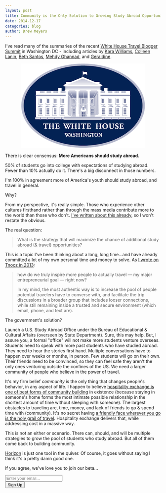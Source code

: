 ```yaml
---
layout: post
title: Community is the Only Solution to Growing Study Abroad Opportunities
date: 2014-12-17
categories: blog
author: Drew Meyers
---
```

I've read many of the summaries of the recent [White House Travel Blogger Summit](http://www.whitehouse.gov/blog/2014/12/15/white-house-hosts-travel-blogger-summit-study-abroad-and-global-citizenship) in Washington DC - including articles by [Kara Williams](http://thevacationgals.com/reflections-white-house-travel-blogger-summit-global-citizenship-study-abroad/), [Colleen Lanin](http://travelmamas.com/study-abroad-because-white-house-travel-blogger-summit/), [Beth Santos](http://www.travelgogirl.com/blog/2014/12/12/studyabroadbecause-matters-much-putin-isis/), [Mehdy Ghannad](http://www.huffingtonpost.com/mehdy-ghannad/travel-bloggers-attack-th_b_6320792.html), and [Geraldine](http://www.everywhereist.com/the-white-house-wants-you-to-travel/).

<p align="center"><img src="/assets/US-WhiteHouse-Logo-400x272.png"></p>

There is clear consensus: <strong>More Americans should study abroad.</strong>

50% of students go into college with expectations of studying abroad. Fewer than 10% actually do it. There's a big disconnect in those numbers.

I'm 100% in agreement more of America's youth should study abroad, and travel in general.

Why? 

From my perspective, it's really simple. Those who experience other cultures firsthand rather than through the mass media contribute more to the world than those who don't. [I've written about this already](http://www.horizonapp.co/blog/why-increasing-global-travel-opportunities-matters/), so I won't restate the obvious.

The real question:

> What is the strategy that will maximize the chance of additional study abroad (& travel) opportunities?

This is a topic I've been thinking about a long, long time...and have already committed a lot of my own personal time and money to solve. As [I wrote on Tnooz in 2013](http://www.tnooz.com/article/when-conversation-still-trumps-the-web-can-websites-really-inspire-people-to-travel/):

<blockquote>
<p>how do we truly inspire more people to actually travel — my major entrepreneurial goal — right now?</p>

<p>In my mind, the most authentic way is to increase the pool of people potential travelers have to converse with, and facilitate the trip discussions in a broader group that includes looser connections, while still remaining inside a trusted and secure environment (which email, phone, and text are).</p>
</blockquote>

The government's solution?

Launch a U.S. Study Abroad Office under the Bureau of Educational & Cultural Affairs (overseen by State Department). Sure, this may help. But, I assure you, a formal "office" will not make more students venture overseas. Students need to speak with more past students who have studied abroad. They need to hear the stories first hand. Multiple conversations have to happen over weeks or months, in person. Few students will go on their own. Their friends need to be convinced, so they can feel safe they aren't the only ones venturing outside the confines of the US. We need a larger community of people who believe in the power of travel.

It's my firm belief <em>community</em> is the only thing that changes people's behavior, in any aspect of life. I happen to believe [hospitality exchange is one of best forms of community building](http://www.horizonapp.co/blog/community-building-hospitality-exchanges/) in existence (because staying in someone's home forms the most intimate possible relationship in the shortest amount of time without sleeping with someone). The largest obstacles to traveling are, time, money, and lack of friends to go & spend time with (community). It's no secret having [a friendly face wherever you go is the holy grail of travel](http://www.tnooz.com/article/can-we-get-to-the-holy-grail-of-travel/). Hospitality exchange delivers that, while addressing cost in a massive way.

This is not an either or scenario. There can, should, and will be multiple strategies to grow the pool of students who study abroad. But all of them come back to building community.

[Horizon](http://www.horizonapp.co/how-it-works) is just one tool in the quiver. Of course, it goes without saying I think it's a pretty damn good one.

If you agree, we've love you to join our beta...

<!-- Begin MailChimp Signup Form -->
<div id="mc_embed_signup">
<form action="http://willmoyer.us2.list-manage.com/subscribe/post?u=69a898a29bc2e6a0ae2a83cd9&amp;id=835d9a226b" method="post" id="mc-embedded-subscribe-form" name="mc-embedded-subscribe-form" class="validate" target="_blank" novalidate>
  
<div class="mc-field-group">
  <div class="grid grid--tight">
    <div class="grid__item one-whole desk-two-thirds">
      <input type="email" value="" name="EMAIL" class="required email input-text margin-b" id="mce-EMAIL" placeholder="Enter your email...">
    </div>
    <div class="grid__item one-whole desk-one-third">
      <input type="submit" value="Sign Up" name="subscribe" id="mc-embedded-subscribe" class="button btn btn--full margin-b">
      <input type="hidden" name="FILTER" id="FILTER" value="BlogPost" />
    </div>
  </div><!-- end grid -->
</div>
<div id="mce-responses" class="clear">
 <div class="response" id="mce-error-response" style="display:none"></div>
 <div class="response" id="mce-success-response" style="display:none"></div>
</div>    <!-- real people should not fill this in and expect good things - do not remove this or risk form bot signups-->
 <div style="position: absolute; left: -5000px;"><input type="text" name="b_69a898a29bc2e6a0ae2a83cd9_835d9a226b" tabindex="-1" value=""></div>
    
</form>
</div>
  
 <!--End mc_embed_signup--> 